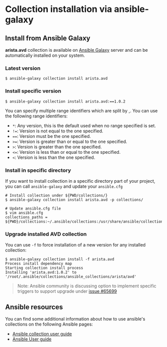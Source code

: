 # Collection installation via ansible-galaxy

## Install from Ansible Galaxy

__arista.avd__ collection is available on [Ansible Galaxy](https://galaxy.ansible.com/arista/avd) server and can be automatically installed on your system.

### Latest version

```shell
$ ansible-galaxy collection install arista.avd
```

### Install specific version

```shell
$ ansible-galaxy collection install arista.avd:==1.0.2
```

You can specify multiple range identifiers which are split by ,. You can use the following range identifiers:

- `*`: Any version, this is the default used when no range specified is set.
- `!=`: Version is not equal to the one specified.
- `==`: Version must be the one specified.
- `>=`: Version is greater than or equal to the one specified.
- `>`: Version is greater than the one specified.
- `<=`: Version is less than or equal to the one specified.
- `<`: Version is less than the one specified.

### Install in specific directory

If you want to install collection in a specific directory part of your project, you can call `ansible-galaxy` and update your `ansible.cfg`

```shell
# Install collection under ${PWD/collections/}
$ ansible-galaxy collection install arista.avd -p collections/

# Update ansible.cfg file
$ vim ansible.cfg
collections_paths = ${PWD}/collections:~/.ansible/collections:/usr/share/ansible/collections
```

### Upgrade installed AVD collection

You can use `-f` to force installation of a new version for any installed collection:

```shell
$ ansible-galaxy collection install -f arista.avd
Process install dependency map
Starting collection install process
Installing 'arista.avd:1.0.2' to '/root/.ansible/collections/ansible_collections/arista/avd'
```

> Note: Ansible community is discussing option to implement specific triggers to support upgrade under [issue #65699](https://github.com/ansible/ansible/issues/65699)

## Ansible resources

You can find some additional information about how to use ansible's collections on the following Ansible pages:

- [Ansible collection user guide](https://docs.ansible.com/ansible/latest/user_guide/collections_using.html)
- [Ansible User guide](https://docs.ansible.com/ansible/latest/user_guide/index.html)
